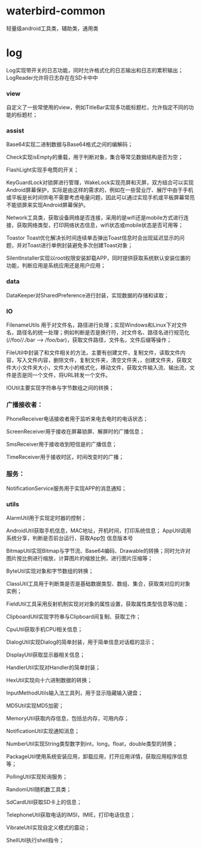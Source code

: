 # waterbird-common
轻量级android工具类，辅助类，通用类

# log
Log实现带开关的日志功能，同时允许格式化的日志输出和日志的累积输出；LogReader允许将日志存在在SD卡中中

### view
自定义了一些常使用的view，例如TitleBar实现多功能标题栏，允许指定不同的功能的标题栏；


### assist
Base64实现二进制数据与Base64格式之间的编解码；

Check实现isEmpty的重载，用于判断对象，集合等常见数据结构是否为空；

FlashLight实现手电筒的开关；

KeyGuardLock对锁屏进行管理，WakeLock实现亮屏和灭屏，双方结合可以实现Android屏幕保护，实际是由这样的需求的，例如在一些营业厅、展厅中由于手机或平板是长时间供电不需要考虑电量问题，因此可以通过实现手机或平板屏幕常亮不能锁屏来实现Android屏幕保护。

Network工具类，获取设备网络是否连接，采用的是wifi还是mobile方式进行连接，获取网络类型，打印网络状态信息，wifi状态或mobile状态是否可用等；

Toastor Toast优化解决长时间连续单击弹出Toast信息时会出现延迟显示的问题，并对Toast进行单例封装避免多次创建Toast对象；

SilentInstaller实现以root权限安装卸载APP，同时提供获取系统默认安装位置的功能，判断应用是系统应用还是用户应用；

### data
DataKeeper对SharedPreference进行封装，实现数据的存储和读取；

### IO
FilenameUtils 用于对文件名，路径进行处理；实现Windows和Linux下对文件名，路径名的统一处理；例如判断是否是换行符，对文件名、路径名进行规范化(//foo//./bar -->   /foo/bar)，获取文件路径，文件名，文件后缀等操作；

FileUtil中封装了和文件相关的方法，主要有创建文件，复制文件，读取文件内容，写入文件内容，删除文件，复制文件夹，清空文件夹，，创建文件夹，获取文件大小文件夹大小，文件大小的格式化，移动文件，获取文件输入流、输出流，文件是否是同一个文件，将URL转发一个文件。

IOUtil主要实现字符串与字节数组之间的转换；

### 广播接收者：
PhoneReceiver电话接收者用于监听来电去电时的电话状态；

ScreenReceiver用于接收在屏幕锁屏、解屏时的广播信息；

SmsReceiver用于接收收到短信是的广播信息；

TimeReceiver用于接收时区，时间改变时的广播；

### 服务：
NotificationService服务用于实现APP的消息通知；

### utils
AlarmUtil用于实现定时器的控制；

AndroidUtil获取手机信息，MAC地址，开机时间，打印系统信息；
AppUtil调用系统分享，判断是否前台运行，获取App包 信息版本号

BitmapUtil实现Bitmap与字节流、Base64编码、Drawable的转换；同时允许对图片按比例进行缩放，计算图片的缩放比例，进行图片压缩等；

ByteUtil实现对象和字节数组的转换；

ClassUtil工具用于判断类是否是基础数据类型、数组、集合，获取类对应的对象实例；

FieldUtil工具采用反射机制实现对对象的属性设置，获取属性类型信息等功能；

ClipboardUtil实现字符串与Clipboard间复制、获取工作；

CpuUtil获取手机CPU相关信息；

DialogUtil实现Dialog的简单封装，用于简单信息对话框的显示；

DisplayUtil获取显示器相关信息；

HandlerUtil实现对Handler的简单封装；

HexUtil实现向十六进制数据的转换；

InputMethodUtils输入法工具列，用于显示隐藏输入键盘；

MD5Util实现MD5加密；

MemoryUtil获取内存信息，包括总内存，可用内存；

NotificationUtil实现通知消息；

NumberUtil实现String类型数字到int，long，float，double类型的转换；

PackageUtil使用系统安装应用，卸载应用，打开应用详情，获取应用程序信息等；

PollingUtil实现轮询服务；

RandomUtil随机数工具类；

SdCardUtil获取SD卡上的信息；

TelephoneUtil获取电话的IMSI，IMIE，打印电话信息；

VibrateUtil实现自定义模式的震动；

ShellUtil执行shell指令；
